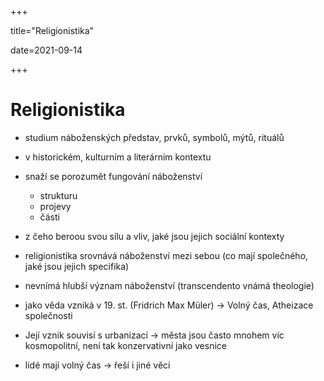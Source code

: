+++

title="Religionistika"

date=2021-09-14

+++

# Religionistika

- studium náboženských představ, prvků, symbolů, mýtů, rituálů
- v historickém, kulturním a literárním kontextu
- snaží se porozumět fungování náboženství
  - strukturu
  - projevy
  - části
- z čeho beroou svou sílu a vliv, jaké jsou jejich sociální kontexty
- religionistika srovnává náboženství mezi sebou (co mají společného, jaké jsou jejich specifika)
- nevnímá hlubší význam náboženství (transcendento vnámá theologie)
- jako věda vzniká v 19. st. (Fridrich Max Müler) $\to$ Volný čas, Atheizace společnosti



- Její vznik souvisí s urbanizací $\to$ města jsou často mnohem víc kosmopolitní, není tak konzervativní jako vesnice
- lidé mají volný čas $\to$ řeší i jiné věci
